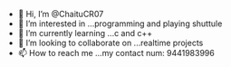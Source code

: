 - 👋 Hi, I’m @ChaituCR07
- 👀 I’m interested in ...programming and playing shuttule
- 🌱 I’m currently learning ...c and c++
- 💞️ I’m looking to collaborate on ...realtime projects
- 📫 How to reach me ...my contact num: 9441983996

<!---
ChaituCR07/ChaituCR07 is a ✨ special ✨ repository because its `README.md` (this file) appears on your GitHub profile.
You can click the Preview link to take a look at your changes.
--->
